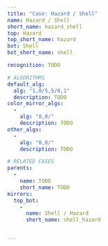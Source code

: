 ```yaml
---
title: "Case: Hazard / Shell"
name: Hazard / Shell
short_name: hazard_shell
top: Hazard
top_short_name: hazard
bot: Shell
bot_short_name: shell

recognition: TODO

# ALGORITHMS
default_alg:
  alg: "1,0/5,5/0,1"
  description: TODO
color_mirror_algs:
  -
    alg: "0,0/"
    description: TODO
other_algs:
  -
    alg: "0,0/"
    description: TODO

# RELATED CASES
parents:
  -
    name: TODO
    short_name: TODO
mirrors:
  top_bot:
    -
      name: Shell / Hazard
      short_name: shell_hazard


---
```


